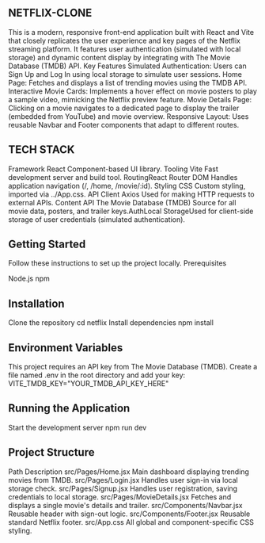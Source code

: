 ## NETFLIX-CLONE
This is a modern, responsive front-end application built with React and Vite that closely replicates the user experience and key pages of the Netflix streaming platform. It features user authentication (simulated with local storage) and dynamic content display by integrating with The Movie Database (TMDB) API.
Key Features
Simulated Authentication: Users can Sign Up and Log In using local storage to simulate user sessions.
Home Page: Fetches and displays a list of trending movies using the TMDB API.
Interactive Movie Cards: Implements a hover effect on movie posters to play a sample video, mimicking the Netflix preview feature.
Movie Details Page: Clicking on a movie navigates to a dedicated page to display the trailer (embedded from YouTube) and movie overview.
Responsive Layout: Uses reusable Navbar and Footer components that adapt to different routes.


## TECH STACK

Framework  React             Component-based UI library.
Tooling     Vite          Fast development server and build tool.
RoutingReact Router DOM           Handles application navigation (/, /home, /movie/:id).
Styling     CSS                   Custom styling, imported via ../App.css.
API Client  Axios                   Used for making HTTP requests to external APIs.
Content API   The Movie Database (TMDB)         Source for all movie data, posters, and trailer keys.AuthLocal StorageUsed for client-side storage of user credentials (simulated authentication).


## Getting Started

Follow these instructions to set up the project locally.
Prerequisites

Node.js 
npm

## Installation
Clone the repository
cd netflix
Install dependencies
npm install

## Environment Variables

This project requires an API key from The Movie Database (TMDB).
Create a file named .env in the root directory and add your key:
VITE_TMDB_KEY="YOUR_TMDB_API_KEY_HERE"

## Running the Application

Start the development server
npm run dev

## Project Structure
Path                             Description
src/Pages/Home.jsx            Main dashboard displaying trending movies from TMDB.
src/Pages/Login.jsx                  Handles user sign-in via local storage check.
src/Pages/Signup.jsx            Handles user registration, saving credentials to local storage.
src/Pages/MovieDetails.jsx        Fetches and displays a single movie's details and trailer.
src/Components/Navbar.jsx                 Reusable header with sign-out logic.
src/Components/Footer.jsx         Reusable standard Netflix footer.
src/App.css                      All global and component-specific CSS styling.
